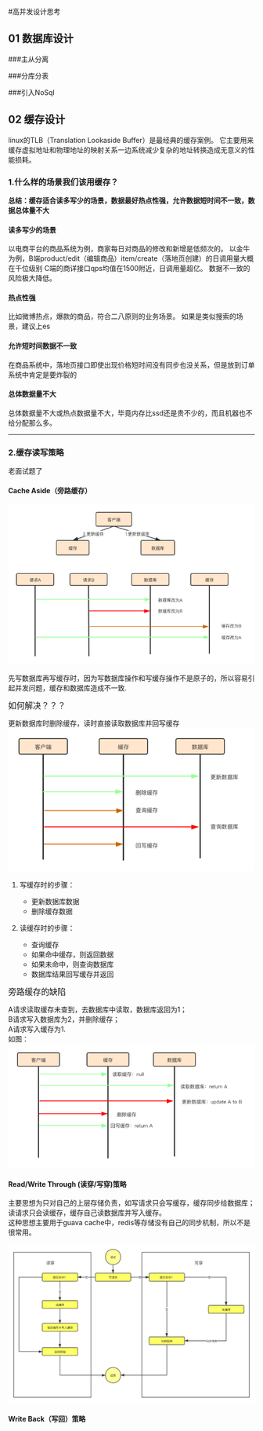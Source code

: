 #高并发设计思考


## 01 数据库设计

###主从分离


###分库分表


###引入NoSql


## 02 缓存设计
linux的TLB（Translation Lookaside Buffer）是最经典的缓存案例。
它主要用来缓存虚拟地址和物理地址的映射关系一边系统减少复杂的地址转换造成无意义的性能损耗。
### 1.什么样的场景我们该用缓存？
**总结：缓存适合读多写少的场景，数据最好热点性强，允许数据短时间不一致，数据总体量不大**
#### 读多写少的场景
以电商平台的商品系统为例，商家每日对商品的修改和新增是低频次的。
以金牛为例，B端product/edit（编辑商品）item/create（落地页创建）的日调用量大概在千位级别
C端的商详接口qps均值在1500附近，日调用量超亿。
数据不一致的风险极大降低。
#### 热点性强
比如微博热点，爆款的商品，符合二八原则的业务场景。
如果是类似搜索的场景，建议上es
#### 允许短时间数据不一致
在商品系统中，落地页接口即使出现价格短时间没有同步也没关系，但是放到订单系统中肯定是要炸裂的
#### 总体数据量不大
总体数据量不大或热点数据量不大，毕竟内存比ssd还是贵不少的，而且机器也不给分配那么多。

----------------------
### 2.缓存读写策略
老面试题了
#### Cache Aside（旁路缓存）
![](imgs/缓存读写错误示范.png)

先写数据库再写缓存时，因为写数据库操作和写缓存操作不是原子的，所以容易引起并发问题，缓存和数据库造成不一致.

<big>如何解决？？？</big>

更新数据库时删除缓存，读时直接读取数据库并回写缓存  
![](imgs/旁路缓存.png)

1. 写缓存时的步骤：
    - 更新数据库数据
    - 删除缓存数据

2. 读缓存时的步骤：
    - 查询缓存
    - 如果命中缓存，则返回数据
    - 如果未命中，则查询数据库
    - 数据库结果回写缓存并返回

<big>旁路缓存的缺陷</big>

A请求读取缓存未查到，去数据库中读取，数据库返回为1；  
B请求写入数据库为2，并删除缓存；  
A请求写入缓存为1.  
如图：
![](imgs/旁路缓存并发问题.png)

#### Read/Write Through (读穿/写穿)策略

主要思想为只对自己的上层存储负责，如写请求只会写缓存，缓存同步给数据库； 读请求只会读缓存，缓存自己读数据库并写入缓存。  
这种思想主要用于guava cache中，redis等存储没有自己的同步机制，所以不是很常用。  

![](imgs/读穿_写穿缓存.png)     


#### Write Back（写回）策略  






    





